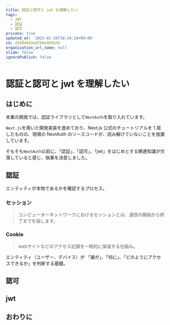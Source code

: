 ```yaml
---
title: 認証と認可と jwt を理解したい
tags:
  - JWT
  - 認証
  - 認可
private: true
updated_at: '2025-01-26T18:24:18+09:00'
id: d3d9e6d3ed7bbe9d5b45
organization_url_name: null
slide: false
ignorePublish: false
---
```


# 認証と認可と jwt を理解したい

## はじめに

本業の開発では、認証ライブラリとして`NextAuth`を取り入れています。

`Next.js`を用いた開発実装を進めており、Next.js 公式のチュートリアルを 1 周したものの、現場の NextAuth のソースコードが、読み解けていないことを放置しています。

そもそも`NextAuth`以前に、「認証」、「認可」、「jwt」をはじめとする関連知識が欠落していると感じ、執筆を決意しました。

## 認証
エンティティが本物であるかを確認するプロセス。

### セッション
> コンピューターネットワークにおけるセッションとは、通信の開始から終了までを指します。

### Cookie
> webサイトなどのアクセス記録を一時的に保温する仕組み。

エンティティ（ユーザー、デバイス）が
「誰が」、「何に」、「どのようにアクセスできるか」を判断する基礎。

## 認可

## jwt

## おわりに
